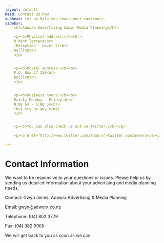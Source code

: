 ```yaml
---
layout: default
head: Contact us now.
subhead: Let us help you reach your customers.
sidebar:
    <h4>Adworx Advertising &amp; Media Planning</h4>

    <p><b>Physical address:</b><br>
    8 Kent Terrace<br>
    (Reception - Level 2)<br>
    Wellington
    </p>

    
    <p><b>Postal address:</b><br>
    P.O. Box 27 350<br>
    Wellington
    </p>
    

    <p><b>Business hours:</b><br>
    Mainly Monday - Friday:<br>
    9:00 am - 5:00 pm<br>
    (but try us any time)
    </p>


    <p><b>You can also check us out on Twitter:</b></p>
    
    <p><a href="http://www.twitter.com/adworx">twitter.com/adworx</a></p>

---
```


# Contact Information

We want to be responsive to your questions or issues. Please help us by sending us detailed information about your advertising and media planning needs.

Contact: Gwyn Jones, Adworx Advertising & Media Planning

Email: [gwyn@adworx.co.nz](mailto:gwyn@adworx.co.nz)

Telephone: (04) 802 3779

Fax: (04) 382 9005

We will get back to you as soon as we can.

